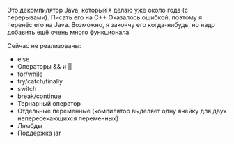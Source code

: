 Это декомпилятор Java, который я делаю уже около года (с перерывами).
Писать его на C++ Оказалось ошибкой, поэтому я перенёс его на Java.
Возможно, я закончу его когда-нибудь, но надо добавить ещё очень много функционала.

Сейчас не реализованы:
- else
- Операторы && и ||
- for/while
- try/catch/finally
- switch
- break/continue
- Тернарный оператор
- Отдельные переменные (компилятор выделяет одну ячейку для двух непересекающихся переменных)
- Лямбды
- Поддержка jar
